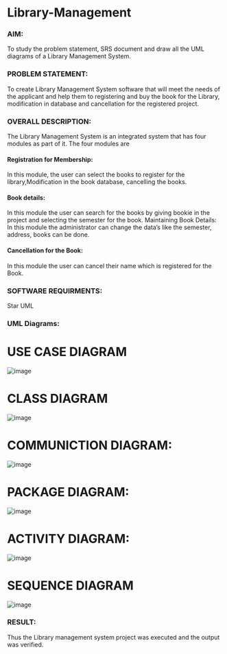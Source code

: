 # Library-Management
### AIM:
To study the problem statement, SRS document and draw all the UML diagrams of a Library Management System.
### PROBLEM STATEMENT:
To create Library Management System software that will meet the needs of the applicant
and help them to registering and buy the book for the Library, modification in database and
cancellation for the registered project.
### OVERALL DESCRIPTION:
The Library Management System is an integrated system that has four modules as part of
it. The four modules are
#### Registration for Membership:
In this module, the user can select the books to register for the library,Modification in the book
database, cancelling the books.
#### Book details:
In this module the user can search for the books by giving bookie in the project and selecting
the semester for the book.
Maintaining Book Details:
In this module the administrator can change the data’s like the semester, address, books can be
done.
#### Cancellation for the Book:
In this module the user can cancel their name which is registered for the Book.
### SOFTWARE REQUIRMENTS:
Star UML
### UML Diagrams:
# USE CASE DIAGRAM
![image](https://github.com/user-attachments/assets/d488272c-9743-49d0-bb3f-d5d8ac2e6184)
# CLASS DIAGRAM
![image](https://github.com/user-attachments/assets/dbf3e769-0963-4035-9b3c-21686e485758)
# COMMUNICTION DIAGRAM:
![image](https://github.com/user-attachments/assets/351a9105-e615-4863-8aea-3927ea35ad30)
# PACKAGE DIAGRAM:
![image](https://github.com/user-attachments/assets/b8c3fabb-2d78-4aa2-9320-951a73a5a38d)
# ACTIVITY DIAGRAM:
![image](https://github.com/user-attachments/assets/84ddaa99-d445-4568-bef0-0737f983df3c)
# SEQUENCE DIAGRAM
![image](https://github.com/user-attachments/assets/4372cdfc-96df-4c43-a27a-580eec726a38)

### RESULT:
Thus the Library management system project was executed and the output was verified.
